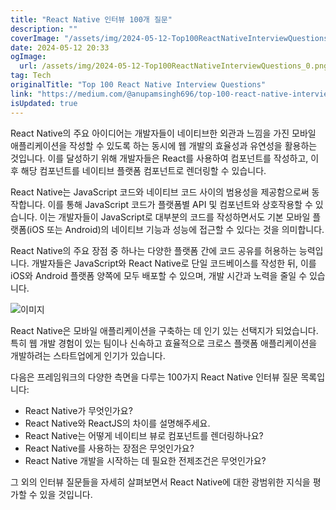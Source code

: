 ```yaml
---
title: "React Native 인터뷰 100개 질문"
description: ""
coverImage: "/assets/img/2024-05-12-Top100ReactNativeInterviewQuestions_0.png"
date: 2024-05-12 20:33
ogImage: 
  url: /assets/img/2024-05-12-Top100ReactNativeInterviewQuestions_0.png
tag: Tech
originalTitle: "Top 100 React Native Interview Questions"
link: "https://medium.com/@anupamsingh696/top-100-react-native-interview-questions-e68f17e50e98"
isUpdated: true
---
```





React Native의 주요 아이디어는 개발자들이 네이티브한 외관과 느낌을 가진 모바일 애플리케이션을 작성할 수 있도록 하는 동시에 웹 개발의 효율성과 유연성을 활용하는 것입니다. 이를 달성하기 위해 개발자들은 React를 사용하여 컴포넌트를 작성하고, 이후 해당 컴포넌트를 네이티브 플랫폼 컴포넌트로 렌더링할 수 있습니다.

React Native는 JavaScript 코드와 네이티브 코드 사이의 범용성을 제공함으로써 동작합니다. 이를 통해 JavaScript 코드가 플랫폼별 API 및 컴포넌트와 상호작용할 수 있습니다. 이는 개발자들이 JavaScript로 대부분의 코드를 작성하면서도 기본 모바일 플랫폼(iOS 또는 Android)의 네이티브 기능과 성능에 접근할 수 있다는 것을 의미합니다.

React Native의 주요 장점 중 하나는 다양한 플랫폼 간에 코드 공유를 허용하는 능력입니다. 개발자들은 JavaScript와 React Native로 단일 코드베이스를 작성한 뒤, 이를 iOS와 Android 플랫폼 양쪽에 모두 배포할 수 있으며, 개발 시간과 노력을 줄일 수 있습니다.

![이미지](/assets/img/2024-05-12-Top100ReactNativeInterviewQuestions_0.png)



React Native은 모바일 애플리케이션을 구축하는 데 인기 있는 선택지가 되었습니다. 특히 웹 개발 경험이 있는 팀이나 신속하고 효율적으로 크로스 플랫폼 애플리케이션을 개발하려는 스타트업에게 인기가 있습니다.

다음은 프레임워크의 다양한 측면을 다루는 100가지 React Native 인터뷰 질문 목록입니다:

- React Native가 무엇인가요?
- React Native와 ReactJS의 차이를 설명해주세요.
- React Native는 어떻게 네이티브 뷰로 컴포넌트를 렌더링하나요?
- React Native를 사용하는 장점은 무엇인가요?
- React Native 개발을 시작하는 데 필요한 전제조건은 무엇인가요?

그 외의 인터뷰 질문들을 자세히 살펴보면서 React Native에 대한 광범위한 지식을 평가할 수 있을 것입니다.
